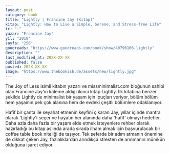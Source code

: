 ```yaml
---
layout: post
category: book
title: "Lightly | Francine Jay (Kitap)"
kitap: "Lightly: How to Live a Simple, Serene, and Stress-free Life"
tr: "-"
yazar: "Francine Jay"
yil: "2019"
sayfa: "256"
goodreads: "https://www.goodreads.com/book/show/40796106-lightly"
description: ""
last_modified_at: 202X-XX-XX
published: false
posted: 202X-XX-XX
image: "https://www.thebookish.de/assets/new/lightly.jpg"
---
```


The Joy of Less isimli kitabın yazarı ve missminimalist.com bloğunun sahibi olan Francine Jay'ın kaleme aldığı ikinci kitap Lightly. İlk kitabına benzer şekilde Lightly de minimalist bir yaşam için ipuçları veriyor, bölüm bölüm hem yaşamın pek çok alanına hem de evdeki çeşitli bölümlere odaklanıyor.

Hafif bir çanta ile seyahat etmenin keyfini çıkaran Jay, yıllar içinde mantra olarak 'Lightly'i seçer ve hayatın her alanında daha 'hafif' olmayı hedefler. Daha azla daha fazla bir yaşam elde etmek isteyenlere rehber olarak hazırladığı bu kitap aslında arada sırada ilham almak için başvurulacak bir coffee table book niteliği de taşıyor. Tek seferde bir adım atmanın önemine de dikkat çeken Jay, fazlalıklardan arındıkça stresten de arınmanın mümkün olduğuna işaret ediyor.

